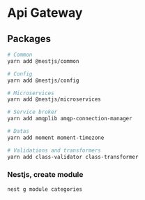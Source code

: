 # Api Gateway

## Packages

```bash
# Common
yarn add @nestjs/common

# Config
yarn add @nestjs/config

# Microservices
yarn add @nestjs/microservices

# Service broker
yarn add amqplib amqp-connection-manager

# Datas
yarn add moment moment-timezone

# Validations and transformers
yarn add class-validator class-transformer
```

### Nestjs, create module

```bash
nest g module categories
```
